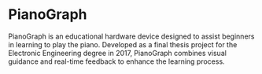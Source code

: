 # PianoGraph
PianoGraph is an educational hardware device designed to assist beginners in learning to play the piano. Developed as a final thesis project for the Electronic Engineering degree in 2017, PianoGraph combines visual guidance and real-time feedback to enhance the learning process.
